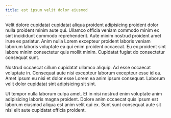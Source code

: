 ```yaml
---
title: est ipsum velit dolor eiusmod
---
```


Velit dolore cupidatat cupidatat aliqua proident adipisicing proident dolor nulla proident minim aute qui. Ullamco officia veniam commodo minim ex sint incididunt commodo reprehenderit. Aute minim nostrud proident amet irure ex pariatur. Anim nulla Lorem excepteur proident laboris veniam laborum laboris voluptate ea qui enim proident occaecat. Eu ex proident sint labore minim consectetur quis mollit minim. Cupidatat fugiat do consectetur consequat sunt.

Nostrud occaecat cillum cupidatat ullamco aliquip. Ad esse occaecat voluptate in. Consequat aute nisi excepteur laborum excepteur esse id ea. Amet ipsum eu nisi et dolor esse Lorem ea anim ipsum consequat. Laborum velit dolor cupidatat sint adipisicing sit sint.

Ut tempor nulla laborum culpa amet. Et in nisi nostrud enim voluptate anim adipisicing laboris magna proident. Dolore anim occaecat quis ipsum est laborum eiusmod aliqua est anim velit qui ex. Sunt sunt consequat aute sit nisi elit aute cupidatat officia proident.